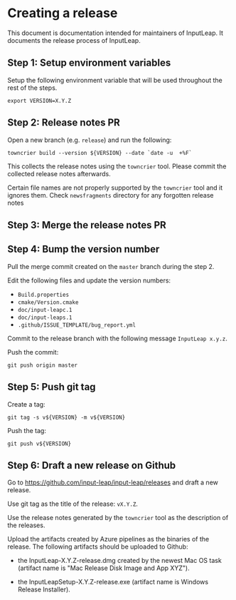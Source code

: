 Creating a release
==================

This document is documentation intended for maintainers of InputLeap.
It documents the release process of InputLeap.

Step 1: Setup environment variables
-----------------------------------

Setup the following environment variable that will be used throughout the rest of the steps.

    export VERSION=X.Y.Z

Step 2: Release notes PR
------------------------

Open a new branch (e.g. `release`) and run the following:

    towncrier build --version ${VERSION} --date `date -u  +%F`

This collects the release notes using the `towncrier` tool. Please commit the collected release
notes afterwards.

Certain file names are not properly supported by the `towncrier` tool and it ignores them.
Check `newsfragments` directory for any forgotten release notes

Step 3: Merge the release notes PR
----------------------------------

Step 4: Bump the version number
-------------------------------

Pull the merge commit created on the `master` branch during the step 2.

Edit the following files and update the version numbers:

 - `Build.properties`
 - `cmake/Version.cmake`
 - `doc/input-leapc.1`
 - `doc/input-leaps.1`
 - `.github/ISSUE_TEMPLATE/bug_report.yml`

Commit to the release branch with the following message `InputLeap x.y.z`.

Push the commit:

    git push origin master

Step 5: Push git tag
--------------------

Create a tag:

    git tag -s v${VERSION} -m v${VERSION}

Push the tag:

    git push v${VERSION}


Step 6: Draft a new release on Github
-------------------------------------

Go to https://github.com/input-leap/input-leap/releases and draft a new release.

Use git tag as the title of the release: `vX.Y.Z`.

Use the release notes generated by the `towncrier` tool as the description of the releases.

Upload the artifacts created by Azure pipelines as the binaries of the release. The following
artifacts should be uploaded to Github:

 - the InputLeap-X.Y.Z-release.dmg created by the newest Mac OS task (artifact name is
   "Mac Release Disk Image and App XYZ").

 - the InputLeapSetup-X.Y.Z-release.exe (artifact name is Windows Release Installer).
